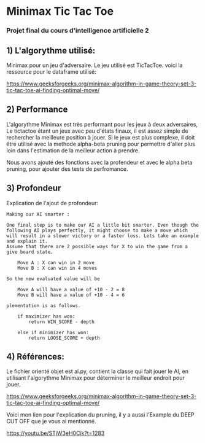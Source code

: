 # Minimax Tic Tac Toe
### Projet final du cours d'intelligence artificielle 2

## 1) L'algorythme utilisé:  
Minimax pour un jeu d'adversaire. Le jeu utilisé est TicTacToe.
voici la ressource pour le dataframe utilisé:

https://www.geeksforgeeks.org/minimax-algorithm-in-game-theory-set-3-tic-tac-toe-ai-finding-optimal-move/

## 2) Performance 
L'algorythme Minimax est très performant pour les jeux à deux adversaires, Le tictactoe étant un jeux avec peu d'états finaux, il est assez simple de rechercher la meilleure position à jouer.  Si le jeux est plus complexe, il doit être utilisé avec la methode alpha-beta pruning pour permettre d'aller plus loin dans l'estimation de la meilleur action à prendre.

Nous avons ajouté des fonctions avec la profendeur et avec le alpha beta pruning, pour ajouter des tests de perfromance.


## 3) Profondeur
Explication de l'ajout de  profondeur:

    Making our AI smarter :

    One final step is to make our AI a little bit smarter. Even though the following AI plays perfectly, it might choose to make a move which will result in a slower victory or a faster loss. Lets take an example and explain it.
    Assume that there are 2 possible ways for X to win the game from a give board state.

        Move A : X can win in 2 move
        Move B : X can win in 4 moves

    So the new evaluated value will be

        Move A will have a value of +10 - 2 = 8
        Move B will have a value of +10 - 4 = 6

    plementation is as follows. 

        if maximizer has won:
            return WIN_SCORE - depth

        else if minimizer has won:
            return LOOSE_SCORE + depth


## 4) Références:

Le fichier orienté objet est ai.py, contient la classe qui fait jouer le AI, en utilisant l'algorythme Minimax pour déterminer le meilleur endroit pour jouer.  

https://www.geeksforgeeks.org/minimax-algorithm-in-game-theory-set-3-tic-tac-toe-ai-finding-optimal-move/



Voici mon lien pour l'explication du pruning, il y a aussi l'Example du DEEP CUT OFF que je vous ai mentionné.

https://youtu.be/STjW3eH0Cik?t=1283


